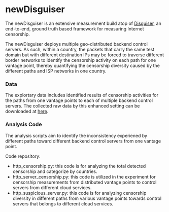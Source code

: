 # newDisguiser

The newDisguiser is an extensive measurement build atop of [Disguiser](https://github.com/e2ecensor/Disguiser_public), an end-to-end, ground truth based framework for measuring Internet censorship.

The newDisguiser deploys multiple geo-distributed backend control servers. As such, within a country, the packets that carry the same test domain but with different destination IPs may be forced to traverse different border networks to identify the censorship activity on each path for one vantage point, thereby quantifying the censorship diversity caused by the different paths and ISP networks in one country.

### Data

The explortary data includes identified results of censorship activities for the paths from one vantage points to each of multiple backend control servers. The collected raw data by this enhanced setting can be downloaded at [here](https://drive.google.com/drive/folders/1vZ7JuQsWQYIKkT8hxX-_qRldjnSuykQy).


### Analysis Code

The analysis scripts aim to identify the inconsistency experiened by different paths toward different backend control servers from one vantage point.

Code repository:
- http_censorship.py: this code is for analyzing the total detected censorship and categorize by countries.
- http_server_censorship.py: this code is utilized in the experiment for censorship measurements from distributed vantage points to control servers from different cloud services.
- http_suspicious_server.py: this code is for analyzing censorship diversity in different paths from various vantage points towards control servers that belongs to different cloud services.
